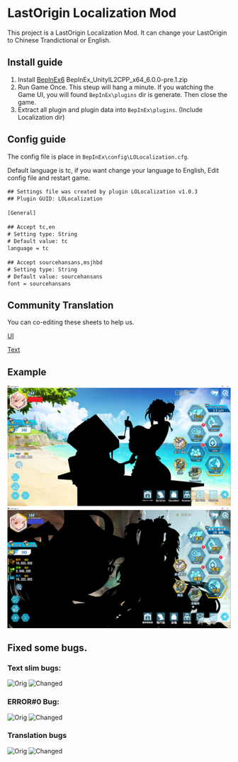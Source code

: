 # LastOrigin Localization Mod

This project is a LastOrigin Localization Mod. It can change your LastOrigin to Chinese Trandictional or English.

## Install guide

1. Install [BepInEx6](https://github.com/BepInEx/BepInEx/releases) BepInEx_UnityIL2CPP_x64_6.0.0-pre.1.zip
2. Run Game Once. This steup will hang a minute. If you watching the Game UI, you will found `BepInEx\plugins` dir is generate. Then close the game.
3. Extract all plugin and plugin data into `BepInEx\plugins`. (Include Localization dir)

## Config guide

The config file is place in `BepInEx\config\LOLocalization.cfg`.

Default language is tc, if you want change your language to English, Edit config file and restart game.

```
## Settings file was created by plugin LOLocalization v1.0.3
## Plugin GUID: LOLocalization

[General]

## Accept tc,en
# Setting type: String
# Default value: tc
language = tc

## Accept sourcehansans,msjhbd
# Setting type: String
# Default value: sourcehansans
font = sourcehansans
```

## Community Translation

You can co-editing these sheets to help us.

[UI](https://docs.google.com/spreadsheets/d/16uL75K1GSrHEx_lGUx1GHTlG6KKhaaxMgGsvUqi6fss/edit#gid=0)

[Text](https://docs.google.com/spreadsheets/d/1Ck3LS2bIOPI_aanuikXzgXleSRqMqg9H27mZTVnqBdY)

## Example

![EN](images/EN.PNG)
![TC](images/TC.PNG)

## Fixed some bugs.

### Text slim bugs:
![Orig](https://i.imgur.com/eFOduac.png)
![Changed](https://i.imgur.com/9GJA3O0.png)

### ERROR#0 Bug:
![Orig](https://i.imgur.com/zGoTVEW.png)
![Changed](https://i.imgur.com/7JZq2ee.png)

### Translation bugs
![Orig](https://i.imgur.com/nmix9kx.png)
![Changed](https://i.imgur.com/at7nVEG.png)
